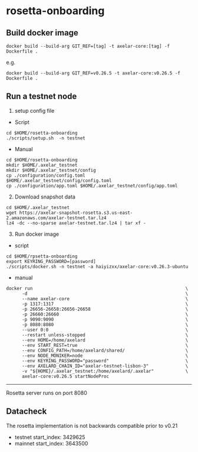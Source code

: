 # rosetta-onboarding

## Build docker image
```
docker build --build-arg GIT_REF=[tag] -t axelar-core:[tag] -f Dockerfile .
```
e.g.
```
docker build --build-arg GIT_REF=v0.26.5 -t axelar-core:v0.26.5 -f Dockerfile .
```
## Run a testnet node
1. setup config file

- Script
```
cd $HOME/rosetta-onboarding
./scripts/setup.sh  -n testnet
```
- Manual
```
cd $HOME/rosetta-onboarding
mkdir $HOME/.axelar_testnet
mkdir $HOME/.axelar_testnet/config
cp ./configuration/config.toml $HOME/.axelar_testnet/config/config.toml
cp ./configuration/app.toml $HOME/.axelar_testnet/config/app.toml
```
2. Download snapshot data

```
cd $HOME/.axelar_testnet
wget https://axelar-snapshot-rosetta.s3.us-east-2.amazonaws.com/axelar-testnet.tar.lz4
lz4 -dc --no-sparse axelar-testnet.tar.lz4 | tar xf -
```
3. Run docker image
- script
```
cd $HOME/rpsetta-onboarding
export KEYRING_PASSWORD=[password]
./scripts/docker.sh -n testnet -a haiyizxx/axelar-core:v0.26.3-ubuntu
```
- manual
```
docker run                                                          \
      -d                                                            \
      --name axelar-core                                            \
      -p 1317:1317                                                  \
      -p 26656-26658:26656-26658                                    \
      -p 26660:26660                                                \
      -p 9090:9090                                                  \
      -p 8080:8080                                                  \
      --user 0:0                                                    \
      --restart unless-stopped                                      \
      --env HOME=/home/axelard                                      \
      --env START_REST=true                                         \
      --env CONFIG_PATH=/home/axelard/shared/                       \
      --env NODE_MONIKER=node                                       \
      --env KEYRING_PASSWORD="password"                             \
      --env AXELARD_CHAIN_ID="axelar-testnet-lisbon-3"              \
      -v "${HOME}/.axelar_testnet:/home/axelard/.axelar"            \
      axelar-core:v0.26.5 startNodeProc
```
-----

Rosetta server runs on port 8080

## Datacheck
The rosetta implementation is not backwards compatible prior to v0.21
- testnet start_index: 3429625
- mainnet start_index: 3643500